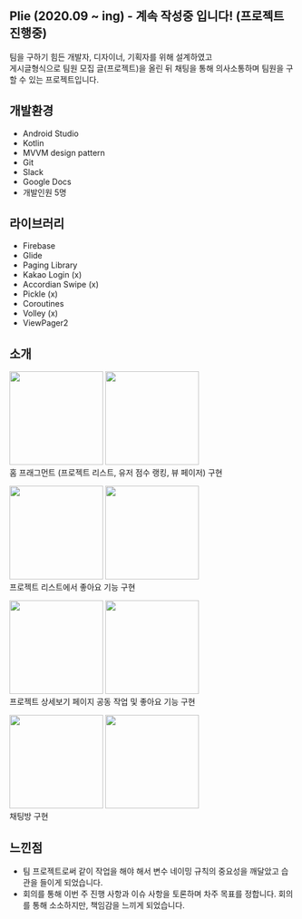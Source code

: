 ## Plie (2020.09 ~ ing) - 계속 작성중 입니다! (프로젝트 진행중)
팀을 구하기 힘든 개발자, 디자이너, 기획자를 위해 설계하였고  
게시글형식으로 팀원 모집 글(프로젝트)을 올린 뒤 채팅을 통해 의사소통하며 팀원을 구할 수 있는 프로젝트입니다.

## 개발환경
* Android Studio
* Kotlin
* MVVM design pattern
* Git
* Slack
* Google Docs
* 개발인원 5명

## 라이브러리 
* Firebase
* Glide
* Paging Library 
* Kakao Login (x)
* Accordian Swipe (x)
* Pickle (x)
* Coroutines
* Volley (x)
* ViewPager2

## 소개
<img src = "https://user-images.githubusercontent.com/51706367/113730103-8d513300-9732-11eb-94f2-563b7dd1b5bf.jpg" width="165px"> <img src = "https://user-images.githubusercontent.com/51706367/113730101-8c200600-9732-11eb-85f4-afde093c871a.jpg" width="165px">  
홈 프래그먼트 (프로젝트 리스트, 유저 점수 랭킹, 뷰 페이저) 구현  

<img src = "https://user-images.githubusercontent.com/51706367/113730106-8de9c980-9732-11eb-8227-95e3c5b5f6f3.jpg" width="165px"> <img src = "https://user-images.githubusercontent.com/51706367/113730104-8de9c980-9732-11eb-88bf-2548361ca477.jpg" width="165px">  
프로젝트 리스트에서 좋아요 기능 구현  

<img src = "https://user-images.githubusercontent.com/51706367/113730112-8e826000-9732-11eb-9d68-e3396ab95855.jpg" width="165px"> <img src = "https://user-images.githubusercontent.com/51706367/113730109-8e826000-9732-11eb-82fb-81d5d2300328.jpg" width="165px">  
프로젝트 상세보기 페이지 공동 작업 및 좋아요 기능 구현 

<img src = "https://user-images.githubusercontent.com/51706367/113730122-8f1af680-9732-11eb-8c9b-164a5bb6a98a.jpg" width="165px"> <img src = "https://user-images.githubusercontent.com/51706367/113730116-8f1af680-9732-11eb-9617-5cbf8dabfaea.jpg" width="165px">  
채팅방 구현  


## 느낀점
* 팀 프로젝트로써 같이 작업을 해야 해서 변수 네이밍 규칙의 중요성을 깨달았고 습관을 들이게 되었습니다.
* 회의를 통해 이번 주 진행 사항과 이슈 사항을 토론하며 차주 목표를 정합니다. 회의를 통해 소소하지만, 책임감을 느끼게 되었습니다.


